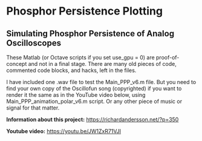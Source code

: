 # Phosphor Persistence Plotting
## Simulating Phosphor Persistence of Analog Oscilloscopes

These Matlab (or Octave scripts if you set use_gpu = 0) are proof-of-concept and not in a final stage. 
There are many old pieces of code, commented code blocks, and hacks, left in the files.

I have included one .wav file to test the Main_PPP_v6.m file.
But you need to find your own copy of the Oscillofun song (copyrighted) if you want to render it the same as in the YouTube video below, using Main_PPP_animation_polar_v6.m script. Or any other piece of music or signal for that matter. 

**Information about this project:** https://richardandersson.net/?p=350

**Youtube video:** https://youtu.be/JW1ZxR71VJI
